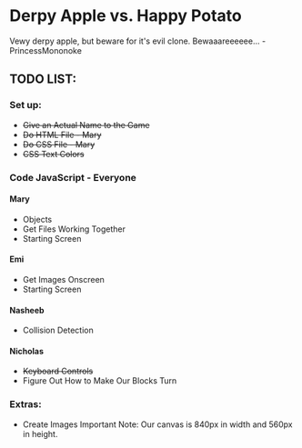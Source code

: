 # Derpy Apple vs. Happy Potato

Vewy derpy apple, but beware for it's evil clone. Bewaaareeeeee... -PrincessMononoke


## TODO LIST:


### Set up:
* ~~Give an Actual Name to the Game~~
* ~~Do HTML File - Mary~~
* ~~Do CSS File - Mary~~
* ~~CSS Text Colors~~


### Code JavaScript - Everyone

#### Mary
* Objects
* Get Files Working Together
* Starting Screen

#### Emi
* Get Images Onscreen
* Starting Screen

#### Nasheeb
* Collision Detection

#### Nicholas
* ~~Keyboard Controls~~
* Figure Out How to Make Our Blocks Turn


### Extras:
* Create Images
Important Note: Our canvas is 840px in width and 560px in height.
